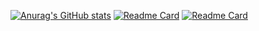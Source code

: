 [![Anurag's GitHub stats](https://github-readme-stats.vercel.app/api?username=princ3raj&show_icons=true)](https://github.com/anuraghazra/github-readme-stats)
[![Readme Card](https://github-readme-stats.vercel.app/api/pin/?username=princ3raj&repo=SastiDukaan)](https://github.com/princ3raj/SastiDukaan)
[![Readme Card](https://github-readme-stats.vercel.app/api/pin/?username=princ3raj&repo=NinoRooms)](https://github.com/princ3raj/NinoRooms)

